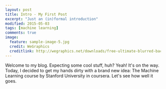 ```yaml
---
layout: post
title: Intro - My First Post
excerpt: "Just an (in)formal introduction"
modified: 2015-05-03
tags: [machine learning]
comments: true
image:
  feature: sample-image-5.jpg
  credit: WeGraphics
  creditlink: http://wegraphics.net/downloads/free-ultimate-blurred-background-pack/
---
```


Welcome to my blog. Expecting some cool stuff, huh? Yeah! It's on the way.
Today, I decided to get my hands dirty with a brand new idea: The Machine Learning course by Stanford University in coursera. Let's see how well it goes.